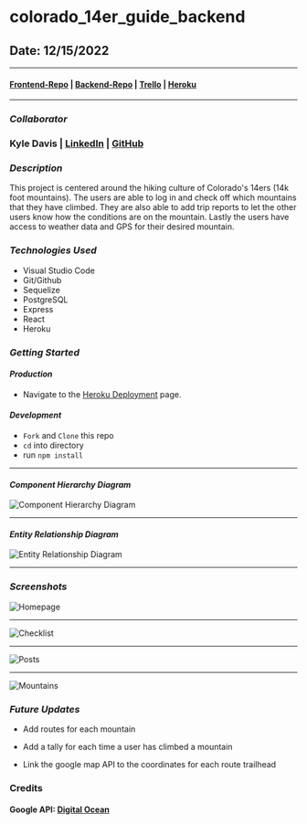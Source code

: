 # colorado_14er_guide_backend

## Date: 12/15/2022

---

#### [Frontend-Repo](https://github.com/KyleDavis1985/colorado_14er_guide_frontend) | [Backend-Repo](https://github.com/KyleDavis1985/colorado_14er_guide_backend) | [Trello](https://trello.com/b/Hm8kE2Pi/fourteener) | [Heroku](https://whispering-wildwood-14718.herokuapp.com/)

---

### **_Collaborator_**

### Kyle Davis | [LinkedIn](https://www.linkedin.com/in/kyle-davis-c/) | [GitHub](https://github.com/KyleDavis1985)

### **_Description_**

This project is centered around the hiking culture of Colorado's 14ers (14k foot mountains). The users are able to log in and check off which mountains that they have climbed. They are also able to add trip reports to let the other users know how the conditions are on the mountain. Lastly the users have access to weather data and GPS for their desired mountain.

### **_Technologies Used_**

- Visual Studio Code
- Git/Github
- Sequelize
- PostgreSQL
- Express
- React
- Heroku

### **_Getting Started_**

#### _Production_

- Navigate to the [Heroku Deployment](https://student-registry-app.herokuapp.com/) page.

#### _Development_

- `Fork` and `Clone` this repo
- `cd` into directory
- run `npm install`

---

#### _Component Hierarchy Diagram_

![Component Hierarchy Diagram](https://i.imgur.com/6beQlpU.png)

---

#### _Entity Relationship Diagram_

![Entity Relationship Diagram](https://i.imgur.com/nJogjGC.png)

---

### **_Screenshots_**

![Homepage](https://i.imgur.com/tCTrfU5.png)

---

![Checklist](https://i.imgur.com/AAoUORd.png)

---

![Posts](https://i.imgur.com/cHX2w1Y.png)

---

![Mountains](https://i.imgur.com/N153O3w.png)

### **_Future Updates_**

- Add routes for each mountain

- Add a tally for each time a user has climbed a mountain

- Link the google map API to the coordinates for each route trailhead

### Credits

#### Google API: [Digital Ocean](https://www.digitalocean.com/community/tutorials/how-to-integrate-the-google-maps-api-into-react-applications)
